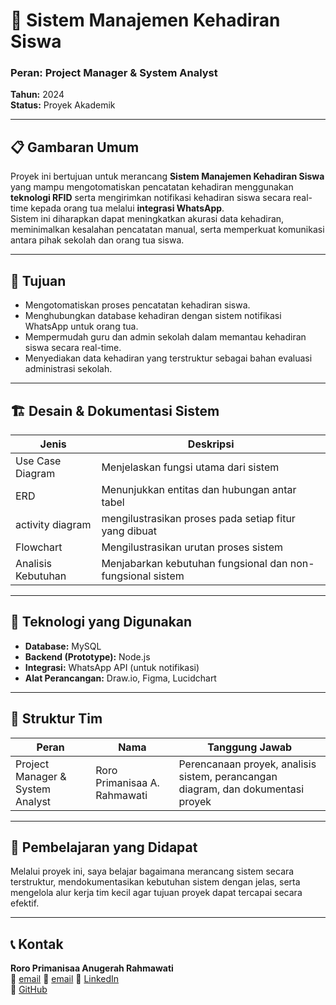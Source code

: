 # 🧠 Sistem Manajemen Kehadiran Siswa  
### Peran: Project Manager & System Analyst  
**Tahun:** 2024  
**Status:** Proyek Akademik  

---

## 📋 Gambaran Umum  
Proyek ini bertujuan untuk merancang **Sistem Manajemen Kehadiran Siswa** yang mampu mengotomatiskan pencatatan kehadiran menggunakan **teknologi RFID** serta mengirimkan notifikasi kehadiran siswa secara real-time kepada orang tua melalui **integrasi WhatsApp**.  
Sistem ini diharapkan dapat meningkatkan akurasi data kehadiran, meminimalkan kesalahan pencatatan manual, serta memperkuat komunikasi antara pihak sekolah dan orang tua siswa.

---

## 🎯 Tujuan  
- Mengotomatiskan proses pencatatan kehadiran siswa.  
- Menghubungkan database kehadiran dengan sistem notifikasi WhatsApp untuk orang tua.  
- Mempermudah guru dan admin sekolah dalam memantau kehadiran siswa secara real-time.  
- Menyediakan data kehadiran yang terstruktur sebagai bahan evaluasi administrasi sekolah.  

---

## 🏗️ Desain & Dokumentasi Sistem  

| Jenis | Deskripsi | 
|------|------------|
| Use Case Diagram | Menjelaskan fungsi utama dari sistem |
| ERD | Menunjukkan entitas dan hubungan antar tabel |
| activity diagram | mengilustrasikan proses pada setiap fitur yang dibuat |
| Flowchart | Mengilustrasikan urutan proses sistem | 
| Analisis Kebutuhan | Menjabarkan kebutuhan fungsional dan non-fungsional sistem | 
---

## 🧩 Teknologi yang Digunakan  
- **Database:** MySQL  
- **Backend (Prototype):** Node.js  
- **Integrasi:** WhatsApp API (untuk notifikasi)  
- **Alat Perancangan:** Draw.io, Figma, Lucidchart  

---

## 👥 Struktur Tim  
| Peran | Nama | Tanggung Jawab |
|-------|------|----------------|
| Project Manager & System Analyst | Roro Primanisaa A. Rahmawati | Perencanaan proyek, analisis sistem, perancangan diagram, dan dokumentasi proyek |
---

## 💬 Pembelajaran yang Didapat  
Melalui proyek ini, saya belajar bagaimana merancang sistem secara terstruktur, mendokumentasikan kebutuhan sistem dengan jelas, serta mengelola alur kerja tim kecil agar tujuan proyek dapat tercapai secara efektif.

---

## 📞 Kontak  
**Roro Primanisaa Anugerah Rahmawati**  
📧 [email](roroprimanisa191204@gmail.com)
📧 [email](roroprimanisaaanugerahrah@mail.ugm.ac.id)
💼 [LinkedIn](https://linkedin.com/in/roro-primanisaa-anugerah-rahmawati)  
🐙 [GitHub](https://github.com/cloudkyeom)
